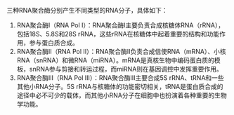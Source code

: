 三种RNA聚合酶分别产生不同类型的RNA分子，具体如下：  

1. RNA聚合酶I（RNA Pol I）：RNA聚合酶I主要负责合成核糖体RNA（rRNA），包括18S、5.8S和28S rRNA，这些rRNA在核糖体中起着重要的结构和功能作用，参与蛋白质合成。
2. RNA聚合酶II（RNA Pol II）：RNA聚合酶II负责合成信使RNA（mRNA）、小核RNA（snRNA）和微RNA（miRNA）。mRNA是真核生物中编码蛋白质的模板，snRNA参与剪接和转运过程，而miRNA则在基因调控中发挥重要作用。
3. RNA聚合酶III（RNA Pol III）：RNA聚合酶III主要合成5S rRNA、tRNA和一些其他小RNA分子。5S rRNA与核糖体的功能密切相关，tRNA是蛋白质合成的途径中必不可少的载体，而其他小RNA分子在细胞中也扮演着各种重要的生物学功能。